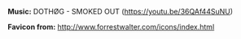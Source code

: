 **Music:** DOTHØG - SMOKED OUT (https://youtu.be/36QAf44SuNU)

**Favicon from:** http://www.forrestwalter.com/icons/index.html
